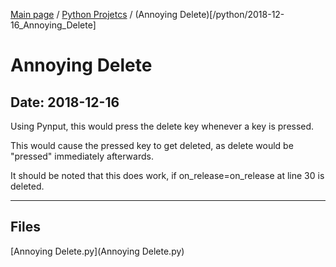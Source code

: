 [Main page](/) / [Python Projetcs](/python) / (Annoying Delete)[/python/2018-12-16_Annoying_Delete]

# Annoying Delete

## Date: 2018-12-16

Using Pynput, this would press the delete key whenever a key is pressed.

This would cause the pressed key to get deleted, as delete would be "pressed" immediately afterwards.

It should be noted that this does work, if on_release=on_release at line 30 is deleted.

-----

## Files

[Annoying Delete.py](Annoying Delete.py)